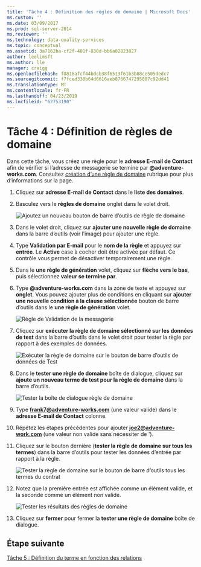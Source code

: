 ```yaml
---
title: 'Tâche 4 : Définition des règles de domaine | Microsoft Docs'
ms.custom: ''
ms.date: 03/09/2017
ms.prod: sql-server-2014
ms.reviewer: ''
ms.technology: data-quality-services
ms.topic: conceptual
ms.assetid: 3a7162ba-cf2f-481f-830d-bb6a02823827
author: leolimsft
ms.author: lle
manager: craigg
ms.openlocfilehash: f8816afcf44bdcb38f6513f61b3b88ce505dedc7
ms.sourcegitcommit: f7fced330b64d6616aeb8766747295807c92dd41
ms.translationtype: MT
ms.contentlocale: fr-FR
ms.lasthandoff: 04/23/2019
ms.locfileid: "62753190"
---
```

# <a name="task-4-setting-domain-rules"></a>Tâche 4 : Définition de règles de domaine
  Dans cette tâche, vous créez une règle pour le **adresse E-mail de Contact** afin de vérifier si l’adresse de messagerie se termine par **@adventure-works.com**. Consultez [création d’une règle de domaine](https://msdn.microsoft.com/library/hh510397.aspx) rubrique pour plus d’informations sur la page.  
  
1.  Cliquez sur **adresse E-mail de Contact** dans le **liste des domaines**.  
  
2.  Basculez vers le **règles de domaine** onglet dans le volet droit.  
  
     ![Ajoutez un nouveau bouton de barre d’outils de règle de domaine](../../2014/tutorials/media/et-settingdomainrules-01.jpg "ajouter un nouveau bouton de barre d’outils de règle de domaine")  
  
3.  Dans le volet droit, cliquez sur **ajouter une nouvelle règle de domaine** dans la barre d’outils (voir l’image) pour ajouter une règle.  
  
4.  Type **Validation par E-mail** pour le **nom de la règle** et appuyez sur **entrée**. Le **Active** case à cocher doit être activée par défaut. Ce contrôle vous permet de désactiver temporairement une règle.  
  
5.  Dans le **une règle de génération** volet, cliquez sur **flèche vers le bas**, puis sélectionnez **valeur se termine par**.  
  
6.  Type **@adventure-works.com** dans la zone de texte et appuyez sur **onglet**. Vous pouvez ajouter plus de conditions en cliquant sur **ajouter une nouvelle condition à la clause sélectionnée** bouton de barre d’outils dans le **une règle de génération** volet.  
  
     ![Règle de Validation de la messagerie](../../2014/tutorials/media/et-settingdomainrules-02.jpg "règle de Validation de la messagerie")  
  
7.  Cliquez sur **exécuter la règle de domaine sélectionné sur les données de test** dans la barre d’outils dans le volet droit pour tester la règle par rapport à des exemples de données.  
  
     ![Exécuter la règle de domaine sur le bouton de barre d’outils de données de Test](../../2014/tutorials/media/et-settingdomainrules-03.jpg "exécuter la règle de domaine sur le bouton de barre d’outils de données de Test")  
  
8.  Dans le **tester une règle de domaine** boîte de dialogue, cliquez sur **ajoute un nouveau terme de test pour la règle de domaine** dans la barre d’outils.  
  
     ![Tester la boîte de dialogue règle de domaine](../../2014/tutorials/media/et-settingdomainrules-04.jpg "tester la boîte de dialogue règle de domaine")  
  
9. Type **frank7@adventure-works.com** (une valeur valide) dans le **adresse E-mail de Contact** colonne.  
  
10. Répétez les étapes précédentes pour ajouter **joe2@adventure-work.com** (une valeur non valide sans nécessiter de ').  
  
11. Cliquez sur le bouton dernière (**tester la règle de domaine sur tous les termes**) dans la barre d’outils pour tester les données d’entrée par rapport à la règle.  
  
     ![Tester la règle de domaine sur le bouton de barre d’outils tous les termes du contrat](../../2014/tutorials/media/et-settingdomainrules-05.jpg "tester la règle de domaine sur le bouton de barre d’outils tous les termes du contrat")  
  
12. Notez que la première entrée est affichée comme un élément valide, et la seconde comme un élément non valide.  
  
     ![Tester les résultats des règles de domaine](../../2014/tutorials/media/et-settingdomainrules-06.jpg "tester les résultats des règles de domaine")  
  
13. Cliquez sur **fermer** pour fermer la **tester une règle de domaine** boîte de dialogue.  
  
## <a name="next-step"></a>Étape suivante  
 [Tâche 5 : Définition du terme en fonction des relations](../../2014/tutorials/task-5-setting-term-based-relationships.md)  
  
  
